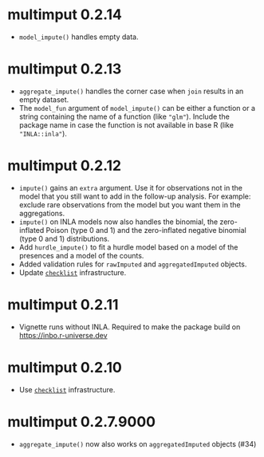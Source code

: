# multimput 0.2.14

* `model_impute()` handles empty data.

# multimput 0.2.13

* `aggregate_impute()` handles the corner case when `join` results in an empty 
  dataset.
* The `model_fun` argument of `model_impute()` can be either a function or a
  string containing the name of a function (like `"glm"`).
  Include the package name in case the function is not available in base R (like
  `"INLA::inla"`).

# multimput 0.2.12

* `impute()` gains an `extra` argument.
  Use it for observations not in the model that you still want to add in the
  follow-up analysis.
  For example: exclude rare observations from the model but you want them in the
  aggregations.
* `impute()` on INLA models now also handles the binomial, the zero-inflated
  Poison (type 0 and 1) and the zero-inflated negative binomial (type 0 and 1)
  distributions.
* Add `hurdle_impute()` to fit a hurdle model based on a model of the presences
  and a model of the counts.
* Added validation rules for `rawImputed` and `aggregatedImputed` objects.
* Update [`checklist`](https://inbo.github.io/checklist/) infrastructure.

# multimput 0.2.11

* Vignette runs without INLA.
  Required to make the package build on https://inbo.r-universe.dev

# multimput 0.2.10

* Use [`checklist`](https://inbo.github.io/checklist/) infrastructure. 

# multimput 0.2.7.9000

* `aggregate_impute()` now also works on `aggregatedImputed` objects (#34)

